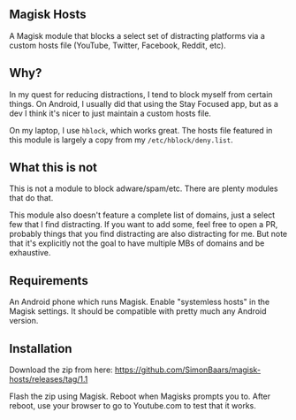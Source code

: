 ## Magisk Hosts
A Magisk module that blocks a select set of distracting platforms via a custom hosts file (YouTube, Twitter, Facebook, Reddit, etc).

## Why?
In my quest for reducing distractions, I tend to block myself from certain things. On Android, I usually did that using the Stay Focused app, but as a dev I think it's nicer to just maintain a custom hosts file.

On my laptop, I use `hblock`, which works great. The hosts file featured in this module is largely a copy from my `/etc/hblock/deny.list`.

## What this is not
This is not a module to block adware/spam/etc. There are plenty modules that do that.

This module also doesn't feature a complete list of domains, just a select few that I find distracting. If you want to add some, feel free to open a PR, probably things that you find distracting are also distracting for me. But note that it's explicitly not the goal to have multiple MBs of domains and be exhaustive.

## Requirements
An Android phone which runs Magisk. Enable "systemless hosts" in the Magisk settings. It should be compatible with pretty much any Android version.

## Installation
Download the zip from here: https://github.com/SimonBaars/magisk-hosts/releases/tag/1.1

Flash the zip using Magisk. Reboot when Magisks prompts you to. After reboot, use your browser to go to Youtube.com to test that it works.
